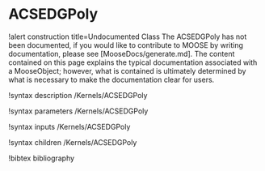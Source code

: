 <!-- MOOSE Documentation Stub: Remove this when content is added. -->

# ACSEDGPoly

!alert construction title=Undocumented Class
The ACSEDGPoly has not been documented, if you would like to contribute to MOOSE by
writing documentation, please see [MooseDocs/generate.md]. The content contained on this page explains
the typical documentation associated with a MooseObject; however, what is contained is ultimately
determined by what is necessary to make the documentation clear for users.

!syntax description /Kernels/ACSEDGPoly

!syntax parameters /Kernels/ACSEDGPoly

!syntax inputs /Kernels/ACSEDGPoly

!syntax children /Kernels/ACSEDGPoly

!bibtex bibliography

